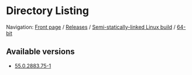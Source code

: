 # Directory Listing

Navigation: [Front page](/ungoogled-chromium-binaries/) / [Releases](/ungoogled-chromium-binaries/releases/) / [Semi-statically-linked Linux build](/ungoogled-chromium-binaries/releases/linux_static) / [64-bit](/ungoogled-chromium-binaries/releases/linux_static/64bit)

## Available versions

* [55.0.2883.75-1](/ungoogled-chromium-binaries/releases/linux_static/64bit/55.0.2883.75-1)


